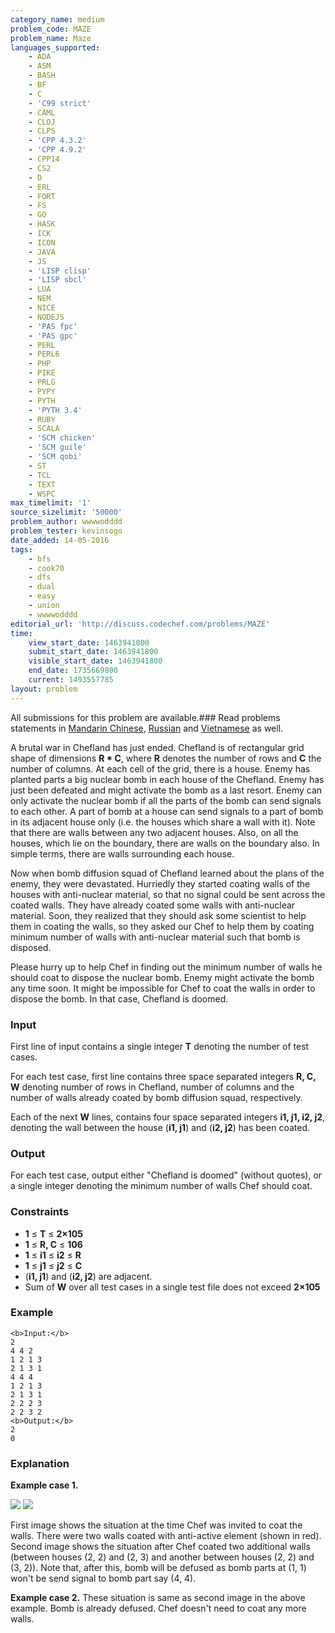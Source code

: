 ```yaml
---
category_name: medium
problem_code: MAZE
problem_name: Maze
languages_supported:
    - ADA
    - ASM
    - BASH
    - BF
    - C
    - 'C99 strict'
    - CAML
    - CLOJ
    - CLPS
    - 'CPP 4.3.2'
    - 'CPP 4.9.2'
    - CPP14
    - CS2
    - D
    - ERL
    - FORT
    - FS
    - GO
    - HASK
    - ICK
    - ICON
    - JAVA
    - JS
    - 'LISP clisp'
    - 'LISP sbcl'
    - LUA
    - NEM
    - NICE
    - NODEJS
    - 'PAS fpc'
    - 'PAS gpc'
    - PERL
    - PERL6
    - PHP
    - PIKE
    - PRLG
    - PYPY
    - PYTH
    - 'PYTH 3.4'
    - RUBY
    - SCALA
    - 'SCM chicken'
    - 'SCM guile'
    - 'SCM qobi'
    - ST
    - TCL
    - TEXT
    - WSPC
max_timelimit: '1'
source_sizelimit: '50000'
problem_author: wwwwodddd
problem_tester: kevinsogo
date_added: 14-05-2016
tags:
    - bfs
    - cook70
    - dfs
    - dual
    - easy
    - union
    - wwwwodddd
editorial_url: 'http://discuss.codechef.com/problems/MAZE'
time:
    view_start_date: 1463941800
    submit_start_date: 1463941800
    visible_start_date: 1463941800
    end_date: 1735669800
    current: 1493557785
layout: problem
---
```

All submissions for this problem are available.###  Read problems statements in [Mandarin Chinese](http://www.codechef.com/download/translated/COOK70/mandarin/MAZE.pdf), [Russian](http://www.codechef.com/download/translated/COOK70/russian/MAZE.pdf) and [Vietnamese](http://www.codechef.com/download/translated/COOK70/vietnamese/MAZE.pdf) as well.

A brutal war in Chefland has just ended. Chefland is of rectangular grid shape of dimensions **R \* C**, where **R** denotes the number of rows and **C** the number of columns. At each cell of the grid, there is a house. Enemy has planted parts a big nuclear bomb in each house of the Chefland. Enemy has just been defeated and might activate the bomb as a last resort. Enemy can only activate the nuclear bomb if all the parts of the bomb can send signals to each other. A part of bomb at a house can send signals to a part of bomb in its adjacent house only (i.e. the houses which share a wall with it). Note that there are walls between any two adjacent houses. Also, on all the houses, which lie on the boundary, there are walls on the boundary also. In simple terms, there are walls surrounding each house.

Now when bomb diffusion squad of Chefland learned about the plans of the enemy, they were devastated. Hurriedly they started coating walls of the houses with anti-nuclear material, so that no signal could be sent across the coated walls. They have already coated some walls with anti-nuclear material. Soon, they realized that they should ask some scientist to help them in coating the walls, so they asked our Chef to help them by coating minimum number of walls with anti-nuclear material such that bomb is disposed.

Please hurry up to help Chef in finding out the minimum number of walls he should coat to dispose the nuclear bomb. Enemy might activate the bomb any time soon. It might be impossible for Chef to coat the walls in order to dispose the bomb. In that case, Chefland is doomed.

### Input

First line of input contains a single integer **T** denoting the number of test cases.

For each test case, first line contains three space separated integers **R, C, W** denoting number of rows in Chefland, number of columns and the number of walls already coated by bomb diffusion squad, respectively.

Each of the next **W** lines, contains four space separated integers **i1, j1, i2, j2**, denoting the wall between the house (**i1, j1**) and (**i2, j2**) has been coated.

### Output

For each test case, output either "Chefland is doomed" (without quotes), or a single integer denoting the minimum number of walls Chef should coat.

### Constraints

- **1** ≤ **T** ≤ **2×105**
- **1** ≤ **R, C** ≤ **106**
- **1** ≤ **i1** ≤ **i2** ≤ **R**
- **1** ≤ **j1** ≤ **j2** ≤ **C**
- (**i1, j1**) and (**i2, j2**) are adjacent.
- Sum of **W** over all test cases in a single test file does not exceed **2×105**

### Example

```
<b>Input:</b>
2
4 4 2
1 2 1 3
2 1 3 1
4 4 4
1 2 1 3
2 1 3 1
2 2 2 3
2 2 3 2
<b>Output:</b>
2
0

```
### Explanation

**Example case 1.**

![](https://s3.amazonaws.com/codechef_shared/download/upload/COOK70/example_1_city_before.png)
![](https://s3.amazonaws.com/codechef_shared/download/upload/COOK70/example_1_city_after.png)

First image shows the situation at the time Chef was invited to coat the walls. There were two walls coated with anti-active element (shown in red).
Second image shows the situation after Chef coated two additional walls (between houses (2, 2) and (2, 3) and another between houses (2, 2) and (3, 2)).
Note that, after this, bomb will be defused as bomb parts at (1, 1) won't be send signal to bomb part say (4, 4).

**Example case 2.**
These situation is same as second image in the above example. Bomb is already defused. Chef doesn't need to coat any more walls.